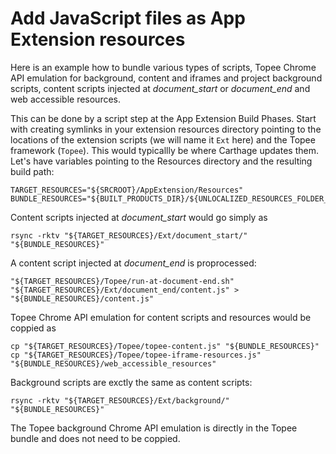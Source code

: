 Add JavaScript files as App Extension resources
====

Here is an example how to bundle various types of scripts,
Topee Chrome API emulation for background, content and iframes
and project background scripts, content scripts injected
at _document_start_ or _document_end_ and web accessible resources.

This can be done by a script step at the App Extension Build Phases.
Start with creating symlinks in your extension resources directory
pointing to the locations of the extension scripts (we will name it `Ext` here)
and the Topee framework (`Topee`).
This would typicallly be where Carthage updates them.
Let's have variables pointing to the Resources directory and the resulting
build path:

```
TARGET_RESOURCES="${SRCROOT}/AppExtension/Resources"
BUNDLE_RESOURCES="${BUILT_PRODUCTS_DIR}/${UNLOCALIZED_RESOURCES_FOLDER_PATH}"
```

Content scripts injected at _document_start_ would go simply as

```
rsync -rktv "${TARGET_RESOURCES}/Ext/document_start/" "${BUNDLE_RESOURCES}"
```

A content script injected at _document_end_ is proprocessed:

```
"${TARGET_RESOURCES}/Topee/run-at-document-end.sh" "${TARGET_RESOURCES}/Ext/document_end/content.js" > "${BUNDLE_RESOURCES}/content.js"
```

Topee Chrome API emulation for content scripts and resources would be coppied as

```
cp "${TARGET_RESOURCES}/Topee/topee-content.js" "${BUNDLE_RESOURCES}"
cp "${TARGET_RESOURCES}/Topee/topee-iframe-resources.js" "${BUNDLE_RESOURCES}/web_accessible_resources"
```

Background scripts are exctly the same as content scripts:

```
rsync -rktv "${TARGET_RESOURCES}/Ext/background/" "${BUNDLE_RESOURCES}"
```

The Topee background Chrome API emulation is directly in the Topee bundle and does not need to be coppied.
